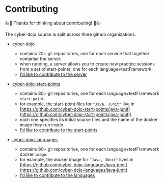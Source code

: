 
# Contributing

:+1::tada: Thanks for thinking about contributing! :tada::+1:

The cyber-dojo source is split across three github organizations.

- [cyber-dojo](https://github.com/cyber-dojo)
  - contains 20+ git repositories, one for each service that together comprise the server.
  - when running, a server allows you to create new practice sessions from a set of start-points, one for each language+testFramework.
  - [I'd like to contribute to the server](https://github.com/cyber-dojo/cyber-dojo/blob/master/docs/how-to-contribute-to-server.md)

- [cyber-dojo-start-points](https://github.com/cyber-dojo-start-points)
  - contains 80+ git repositories, one for each language+testFramework `start-point`.
  - for example, the start-point files for `"Java, JUnit"` live in [https://github.com/cyber-dojo-start-points/java-junit](https://github.com/cyber-dojo-start-points/java-junit)).
  - each one specifies its initial source files and the name of the docker image they run inside.
  - [I'd like to contribute to the start-points](https://github.com/cyber-dojo/cyber-dojo/blob/master/docs/how-to-contribute-to-start-points.md)

- [cyber-dojo-languages](https://github.com/cyber-dojo-languages)
  - contains 80+ git repositories, one for each language+testFramework docker `image`.
  - for example, the docker image for `"Java, JUnit"` lives in [https://github.com/cyber-dojo-languages/java-junit](https://github.com/cyber-dojo-languages/java-junit)
  - [I'd like to contribute to the languages](https://github.com/cyber-dojo/cyber-dojo/blob/master/docs/how-to-contribute-to-languages.md)
